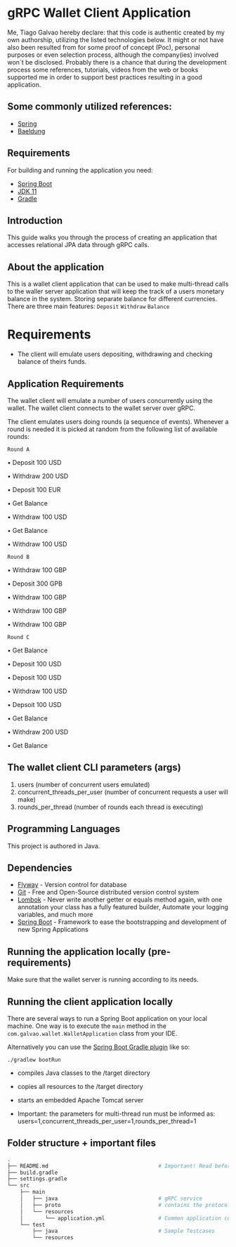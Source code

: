 # gRPC Wallet Client Application

Me, Tiago Galvao hereby declare: that this code is authentic created by my own authorship, utilizing the listed technologies below. 
It might or not have also been resulted from for some proof of concept (Poc), personal purposes or even selection process, although the company(ies) 
involved won`t be disclosed.
Probably there is a chance that during the development process some references, tutorials, videos from the web or books supported me in order to support 
best practices resulting in a good application.
 
## Some commonly utilized references:

- [Spring](https://docs.spring.io/spring/docs/current/spring-framework-reference/)
- [Baeldung](https://www.baeldung.com/spring-tutorial)

## Requirements

For building and running the application you need:

- [Spring Boot](http://projects.spring.io/spring-boot/)
- [JDK 11](https://www.oracle.com/java/technologies/javase-jdk11-downloads.html)
- [Gradle](https://gradle.org)

## Introduction
This guide walks you through the process of creating an application that accesses relational JPA data through gRPC calls.

## About the application

This is a wallet client application that can be used to make multi-thread calls to the waller server application that will 
keep the track of a users monetary balance in the system. Storing separate balance for different currencies.
There are three main features: `Deposit` `Withdraw` `Balance`

# Requirements
* The client will emulate users depositing, withdrawing and checking balance of theirs funds.

## Application Requirements

The wallet client will emulate a number of users concurrently using the wallet. The wallet client connects to the wallet server over gRPC.

The client emulates users doing rounds (a sequence of events). Whenever a round is needed it is picked at random from the following list of available rounds:

`Round A`

• Deposit 100 USD

• Withdraw 200 USD

• Deposit 100 EUR

• Get Balance

• Withdraw 100 USD

• Get Balance

• Withdraw 100 USD

`Round B`

• Withdraw 100 GBP

• Deposit 300 GPB

• Withdraw 100 GBP

• Withdraw 100 GBP

• Withdraw 100 GBP

`Round C`

• Get Balance

• Deposit 100 USD

• Deposit 100 USD

• Withdraw 100 USD

• Depsoit 100 USD

• Get Balance

• Withdraw 200 USD

• Get Balance

## The wallet client CLI parameters (args)

1. users (number of concurrent users emulated)
2. concurrent_threads_per_user (number of concurrent requests a user will make)
3. rounds_per_thread (number of rounds each thread is executing)

## Programming Languages

This project is authored in Java.

## Dependencies

* 	[Flyway](https://flywaydb.org/) - Version control for database
* 	[Git](https://git-scm.com/) - Free and Open-Source distributed version control system 
* 	[Lombok](https://projectlombok.org/) - Never write another getter or equals method again, with one annotation your class has a fully featured builder, 
Automate your logging variables, and much more
* 	[Spring Boot](https://spring.io/projects/spring-boot) - Framework to ease the bootstrapping and development of new Spring Applications

## Running the application locally (pre-requirements)

Make sure that the wallet server is running according to its needs.

## Running the client application locally

There are several ways to run a Spring Boot application on your local machine. One way is to execute the `main` method in the 
`com.galvao.wallet.WalletApplication` class from your IDE.

Alternatively you can use the [Spring Boot Gradle plugin](https://docs.spring.io/spring-boot/docs/current/gradle-plugin/reference/html/) like so:

```shell
./gradlew bootRun
```

* compiles Java classes to the /target directory
* copies all resources to the /target directory
* starts an embedded Apache Tomcat server

* Important: the parameters for multi-thread run must be informed as:
users=1,concurrent_threads_per_user=1,rounds_per_thread=1

## Folder structure + important files

```bash
.
├── README.md                                   # Important! Read before changing configuration
├── build.gradle
├── settings.gradle
└── src
    ├── main
    │   ├── java                                # gRPC service
    │   ├── proto                               # contains the protocol buffer file
    │   └── resources
    │       └── application.yml                 # Common application configuration
    └── test
        ├── java                                # Sample Testcases
        └── resources
```